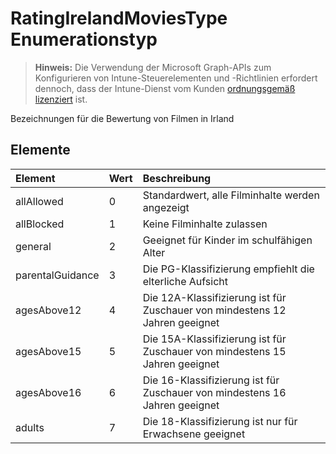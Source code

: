 # <a name="ratingirelandmoviestype-enum-type"></a>RatingIrelandMoviesType Enumerationstyp

> **Hinweis:** Die Verwendung der Microsoft Graph-APIs zum Konfigurieren von Intune-Steuerelementen und -Richtlinien erfordert dennoch, dass der Intune-Dienst vom Kunden [ordnungsgemäß lizenziert](https://go.microsoft.com/fwlink/?linkid=839381) ist.

Bezeichnungen für die Bewertung von Filmen in Irland
## <a name="members"></a>Elemente
|Element|Wert|Beschreibung|
|:---|:---|:---|
|allAllowed|0|Standardwert, alle Filminhalte werden angezeigt|
|allBlocked|1|Keine Filminhalte zulassen|
|general|2|Geeignet für Kinder im schulfähigen Alter|
|parentalGuidance|3|Die PG-Klassifizierung empfiehlt die elterliche Aufsicht|
|agesAbove12|4|Die 12A-Klassifizierung ist für Zuschauer von mindestens 12 Jahren geeignet|
|agesAbove15|5|Die 15A-Klassifizierung ist für Zuschauer von mindestens 15 Jahren geeignet|
|agesAbove16|6|Die 16-Klassifizierung ist für Zuschauer von mindestens 16 Jahren geeignet|
|adults|7|Die 18-Klassifizierung ist nur für Erwachsene geeignet|








